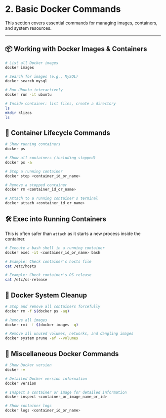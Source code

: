 # 2. Basic Docker Commands

This section covers essential commands for managing images, containers, and system resources.

---

## 📦 Working with Docker Images & Containers

```bash
# List all Docker images
docker images

# Search for images (e.g., MySQL)
docker search mysql

# Run Ubuntu interactively
docker run -it ubuntu

# Inside container: list files, create a directory
ls
mkdir klizos
ls
```

## 🚦 Container Lifecycle Commands

```bash
# Show running containers
docker ps

# Show all containers (including stopped)
docker ps -a

# Stop a running container
docker stop <container_id_or_name>

# Remove a stopped container
docker rm <container_id_or_name>

# Attach to a running container's terminal
docker attach <container_id_or_name>
```

## 🛠️ Exec into Running Containers

This is often safer than `attach` as it starts a new process inside the container.

```bash
# Execute a bash shell in a running container
docker exec -it <container_id_or_name> bash

# Example: Check container's hosts file
cat /etc/hosts

# Example: Check container's OS release
cat /etc/os-release
```

## 🔄 Docker System Cleanup

```bash
# Stop and remove all containers forcefully
docker rm -f $(docker ps -aq)

# Remove all images
docker rmi -f $(docker images -q)

# Remove all unused volumes, networks, and dangling images
docker system prune -af --volumes
```

## 🚀 Miscellaneous Docker Commands

```bash
# Show Docker version
docker -v

# Detailed Docker version information
docker version

# Inspect a container or image for detailed information
docker inspect <container_or_image_name_or_id>

# Show container logs
docker logs <container_id_or_name>
